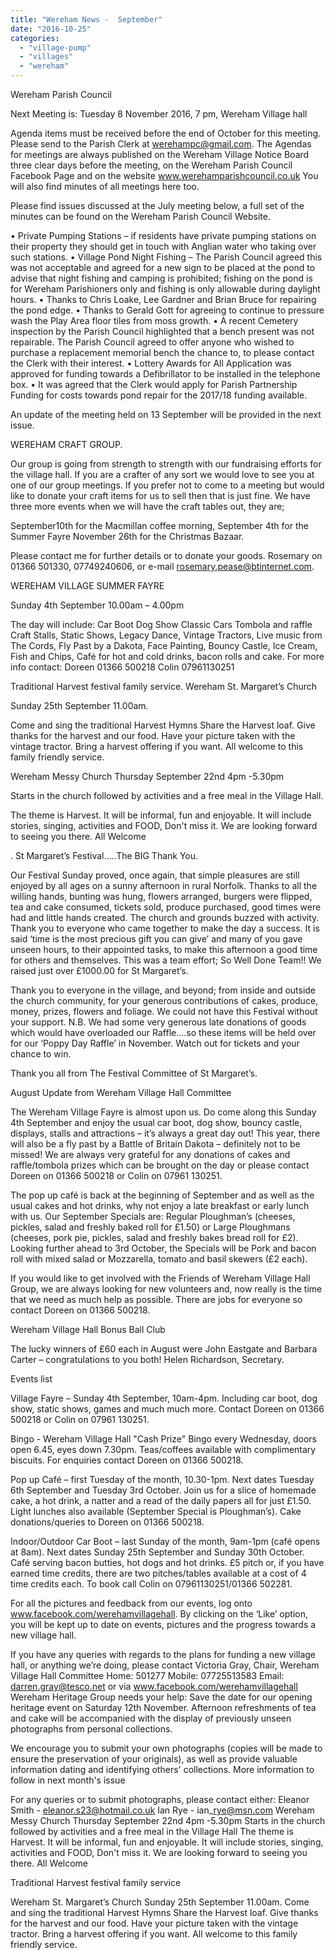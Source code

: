 ```yaml
---
title: "Wereham News -  September"
date: "2016-10-25"
categories: 
  - "village-pump"
  - "villages"
  - "wereham"
---
```


Wereham Parish Council

Next Meeting is: Tuesday 8 November 2016, 7 pm, Wereham Village hall

Agenda items must be received before the end of October for this meeting. Please send to the Parish Clerk at werehampc@gmail.com. The Agendas for meetings are always published on the Wereham Village Notice Board three clear days before the meeting, on the Wereham Parish Council Facebook Page and on the website www.werehamparishcouncil.co.uk You will also find minutes of all meetings here too.

Please find issues discussed at the July meeting below, a full set of the minutes can be found on the Wereham Parish Council Website.

• Private Pumping Stations – if residents have private pumping stations on their property they should get in touch with Anglian water who taking over such stations. • Village Pond Night Fishing – The Parish Council agreed this was not acceptable and agreed for a new sign to be placed at the pond to advise that night fishing and camping is prohibited; fishing on the pond is for Wereham Parishioners only and fishing is only allowable during daylight hours. • Thanks to Chris Loake, Lee Gardner and Brian Bruce for repairing the pond edge. • Thanks to Gerald Gott for agreeing to continue to pressure wash the Play Area floor tiles from moss growth. • A recent Cemetery inspection by the Parish Council highlighted that a bench present was not repairable. The Parish Council agreed to offer anyone who wished to purchase a replacement memorial bench the chance to, to please contact the Clerk with their interest. • Lottery Awards for All Application was approved for funding towards a Defibrillator to be installed in the telephone box. • It was agreed that the Clerk would apply for Parish Partnership Funding for costs towards pond repair for the 2017/18 funding available.

An update of the meeting held on 13 September will be provided in the next issue.

WEREHAM CRAFT GROUP.

Our group is going from strength to strength with our fundraising efforts for the village hall. If you are a crafter of any sort we would love to see you at one of our group meetings. If you prefer not to come to a meeting but would like to donate your craft items for us to sell then that is just fine. We have three more events when we will have the craft tables out, they are;

September10th for the Macmillan coffee morning, September 4th for the Summer Fayre November 26th for the Christmas Bazaar.

Please contact me for further details or to donate your goods. Rosemary on 01366 501330, 07749240606, or e-mail rosemary.pease@btinternet.com.

WEREHAM VILLAGE SUMMER FAYRE

Sunday 4th September 10.00am – 4.00pm

The day will include: Car Boot Dog Show Classic Cars Tombola and raffle Craft Stalls, Static Shows, Legacy Dance, Vintage Tractors, Live music from The Cords, Fly Past by a Dakota, Face Painting, Bouncy Castle, Ice Cream, Fish and Chips, Café for hot and cold drinks, bacon rolls and cake. For more info contact: Doreen 01366 500218 Colin 07961130251

Traditional Harvest festival family service. Wereham St. Margaret’s Church

Sunday 25th September 11.00am.

Come and sing the traditional Harvest Hymns Share the Harvest loaf. Give thanks for the harvest and our food. Have your picture taken with the vintage tractor. Bring a harvest offering if you want. All welcome to this family friendly service.

Wereham Messy Church Thursday September 22nd 4pm -5.30pm

Starts in the church followed by activities and a free meal in the Village Hall.

The theme is Harvest. It will be informal, fun and enjoyable. It will include stories, singing, activities and FOOD, Don't miss it. We are looking forward to seeing you there. All Welcome

. St Margaret’s Festival.....The BIG Thank You.

Our Festival Sunday proved, once again, that simple pleasures are still enjoyed by all ages on a sunny afternoon in rural Norfolk. Thanks to all the willing hands, bunting was hung, flowers arranged, burgers were flipped, tea and cake consumed, tickets sold, produce purchased, good times were had and little hands created. The church and grounds buzzed with activity. Thank you to everyone who came together to make the day a success. It is said ‘time is the most precious gift you can give’ and many of you gave unseen hours, to their appointed tasks, to make this afternoon a good time for others and themselves. This was a team effort; So Well Done Team!! We raised just over £1000.00 for St Margaret’s.

Thank you to everyone in the village, and beyond; from inside and outside the church community, for your generous contributions of cakes, produce, money, prizes, flowers and foliage. We could not have this Festival without your support. N.B. We had some very generous late donations of goods which would have overloaded our Raffle....so these items will be held over for our ‘Poppy Day Raffle’ in November. Watch out for tickets and your chance to win.

Thank you all from The Festival Committee of St Margaret’s.

August Update from Wereham Village Hall Committee

The Wereham Village Fayre is almost upon us. Do come along this Sunday 4th September and enjoy the usual car boot, dog show, bouncy castle, displays, stalls and attractions – it’s always a great day out! This year, there will also be a fly past by a Battle of Britain Dakota – definitely not to be missed! We are always very grateful for any donations of cakes and raffle/tombola prizes which can be brought on the day or please contact Doreen on 01366 500218 or Colin on 07961 130251.

The pop up café is back at the beginning of September and as well as the usual cakes and hot drinks, why not enjoy a late breakfast or early lunch with us. Our September Specials are: Regular Ploughman’s (cheeses, pickles, salad and freshly baked roll for £1.50) or Large Ploughmans (cheeses, pork pie, pickles, salad and freshly bakes bread roll for £2). Looking further ahead to 3rd October, the Specials will be Pork and bacon roll with mixed salad or Mozzarella, tomato and basil skewers (£2 each).

If you would like to get involved with the Friends of Wereham Village Hall Group, we are always looking for new volunteers and, now really is the time that we need as much help as possible. There are jobs for everyone so contact Doreen on 01366 500218.

Wereham Village Hall Bonus Ball Club

The lucky winners of £60 each in August were John Eastgate and Barbara Carter – congratulations to you both! Helen Richardson, Secretary.

Events list

Village Fayre – Sunday 4th September, 10am-4pm. Including car boot, dog show, static shows, games and much much more. Contact Doreen on 01366 500218 or Colin on 07961 130251.

Bingo - Wereham Village Hall "Cash Prize" Bingo every Wednesday, doors open 6.45, eyes down 7.30pm. Teas/coffees available with complimentary biscuits. For enquiries contact Doreen on 01366 500218.

Pop up Café – first Tuesday of the month, 10.30-1pm. Next dates Tuesday 6th September and Tuesday 3rd October. Join us for a slice of homemade cake, a hot drink, a natter and a read of the daily papers all for just £1.50. Light lunches also available (September Special is Ploughman’s). Cake donations/queries to Doreen on 01366 500218.

Indoor/Outdoor Car Boot – last Sunday of the month, 9am-1pm (café opens at 8am). Next dates Sunday 25th September and Sunday 30th October. Café serving bacon butties, hot dogs and hot drinks. £5 pitch or, if you have earned time credits, there are two pitches/tables available at a cost of 4 time credits each. To book call Colin on 07961130251/01366 502281.

For all the pictures and feedback from our events, log onto www.facebook.com/werehamvillagehall. By clicking on the ‘Like’ option, you will be kept up to date on events, pictures and the progress towards a new village hall.

If you have any queries with regards to the plans for funding a new village hall, or anything we’re doing, please contact Victoria Gray, Chair, Wereham Village Hall Committee Home: 501277 Mobile: 07725513583 Email: darren.gray@tesco.net or via www.facebook.com/werehamvillagehall Wereham Heritage Group needs your help: Save the date for our opening heritage event on Saturday 12th November. Afternoon refreshments of tea and cake will be accompanied with the display of previously unseen photographs from personal collections.

We encourage you to submit your own photographs (copies will be made to ensure the preservation of your originals), as well as provide valuable information dating and identifying others' collections. More information to follow in next month's issue

For any queries or to submit photographs, please contact either: Eleanor Smith - eleanor.s23@hotmail.co.uk Ian Rye - ian\_rye@msn.com Wereham Messy Church Thursday September 22nd 4pm -5.30pm Starts in the church followed by activities and a free meal in the Village Hall The theme is Harvest. It will be informal, fun and enjoyable. It will include stories, singing, activities and FOOD, Don't miss it. We are looking forward to seeing you there. All Welcome

Traditional Harvest festival family service

Wereham St. Margaret’s Church Sunday 25th September 11.00am. Come and sing the traditional Harvest Hymns Share the Harvest loaf. Give thanks for the harvest and our food. Have your picture taken with the vintage tractor. Bring a harvest offering if you want. All welcome to this family friendly service.
